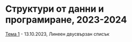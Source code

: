 # Структури от данни и програмиране, 2023-2024


[Тема 1](01-doubly-linked-list/) - 13.10.2023, Линеен двусвързан списък

